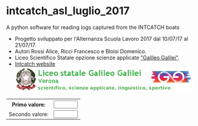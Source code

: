 # intcatch_asl_luglio_2017
 
A python software for reading logs captured from the INTCATCH boats

- Progetto sviluppato per l'Alternanza Scuola Lavoro 2017 dal 10/07/17 al 21/07/17.
- Autori Rossi Alice, Ricci Francesco e Bloisi Domenico.
- Liceo Scientifico Statale opzione scienze applicate ["Galileo Galilei"](https://www.galileivr.gov.it/).
- [Intcatch website](http://intcatch.eu/)
![GitHub Logo](image/logogalilei.png)
 
 
<table class="classtable">
			<tr>
				<th>Primo valore:</th>
				<th><input type="text" size="5" name="i1">
			</tr>
			<tr>
				<td>Secondo valore:</th>
				<td><input type="text" size="5" name="i1">
			</tr>
